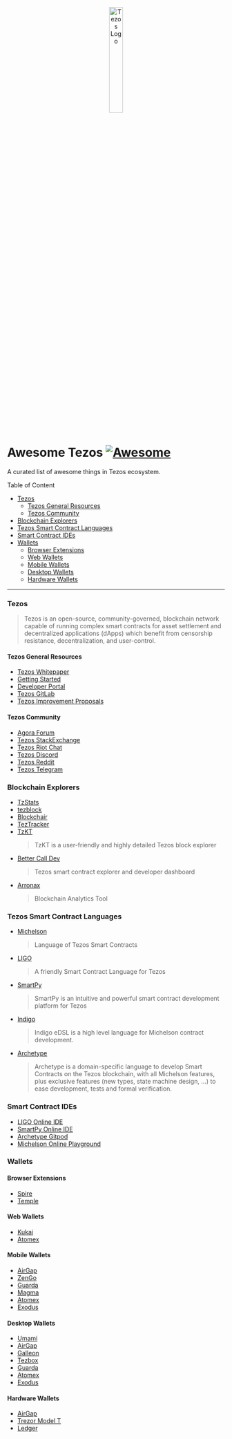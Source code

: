<div align="center">
    <img src="./images/tezos.svg" alt="Tezos Logo" width="25%">
</div>

# **Awesome Tezos** [![Awesome](https://cdn.rawgit.com/sindresorhus/awesome/d7305f38d29fed78fa85652e3a63e154dd8e8829/media/badge.svg)](https://github.com/sindresorhus/awesome)

A curated list of awesome things in Tezos ecosystem.

Table of Content

- [Tezos](#tezos)
  - [Tezos General Resources](#tezos-general-resources)
  - [Tezos Community](#tezos-community)
- [Blockchain Explorers](#blockchain-explorers)
- [Tezos Smart Contract Languages](#tezos-smart-contract-languages)
- [Smart Contract IDEs](#smart-contract-ides)
- [Wallets](#wallets)
  - [Browser Extensions](#browser-extensions)
  - [Web Wallets](#web-wallets)
  - [Mobile Wallets](#mobile-wallets)
  - [Desktop Wallets](#desktop-wallets)
  - [Hardware Wallets](#hardware-wallets)

---

### Tezos

> Tezos is an open-source, community-governed, blockchain network capable of running complex smart contracts for asset settlement and decentralized applications (dApps) which benefit from censorship resistance, decentralization, and user-control.

#### Tezos General Resources

- [Tezos Whitepaper](https://whitepaper.io/document/376/tezos-whitepaper)
- [Getting Started](https://tezos.com/docs/learn/get-started)
- [Developer Portal](https://tezos.com/developer-portal)
- [Tezos GitLab](https://gitlab.com/tezos/tezos)
- [Tezos Improvement Proposals](https://gitlab.com/tzip/tzip)

#### Tezos Community

- [Agora Forum](https://forum.tezosagora.org/)
- [Tezos StackExchange](https://tezos.stackexchange.com/)
- [Tezos Riot Chat](https://riot.tzchat.org/)
- [Tezos Discord](https://discord.com/invite/udZwhQn)
- [Tezos Reddit](https://www.reddit.com/r/tezos)
- [Tezos Telegram](https://t.me/tezosplatform)

### Blockchain Explorers

- [TzStats](https://tzstats.com/)
- [tezblock](https://tezblock.io/)
- [Blockchair](https://blockchair.com/tezos)
- [TezTracker](https://teztracker.com/en/mainnet/)
- [TzKT](https://tzkt.io/)
  > TzKT is a user-friendly and highly detailed Tezos block explorer
- [Better Call Dev](https://better-call.dev/)
  > Tezos smart contract explorer and developer dashboard
- [Arronax](https://arronax.io/tezos/mainnet/blocks)
  > Blockchain Analytics Tool

### Tezos Smart Contract Languages

- [Michelson](https://tezos.gitlab.io/michelson-reference/)
  > Language of Tezos Smart Contracts
- [LIGO](https://ligolang.org/)
  > A friendly Smart Contract Language for Tezos
- [SmartPy](https://smartpy.io/)
  > SmartPy is an intuitive and powerful smart contract development platform for Tezos
- [Indigo](https://indigo-lang.gitlab.io/)
  > Indigo eDSL is a high level language for Michelson contract development.
- [Archetype](https://archetype-lang.org/)
  > Archetype is a domain-specific language to develop Smart Contracts on the Tezos blockchain, with all Michelson features, plus exclusive features (new types, state machine design, ...) to ease development, tests and formal verification.

### Smart Contract IDEs

- [LIGO Online IDE](https://ide.ligolang.org/)
- [SmartPy Online IDE](https://smartpy.io/ide)
- [Archetype Gitpod](https://gitpod.io/#https://github.com/edukera/try-archetype)
- [Michelson Online Playground](https://try-michelson.com/)

### Wallets

#### Browser Extensions

- [Spire](https://spirewallet.com/)
- [Temple](https://templewallet.com/)

#### Web Wallets

- [Kukai](https://wallet.kukai.app/)
- [Atomex](https://atomex.me/)

#### Mobile Wallets

- [AirGap](https://airgap.it/)
- [ZenGo](https://www.zengo.com/)
- [Guarda](https://guarda.com/)
- [Magma](https://magmawallet.io/)
- [Atomex](https://atomex.me/)
- [Exodus](https://www.exodus.com/)

#### Desktop Wallets

- [Umami](https://umamiwallet.com/)
- [AirGap](https://airgap.it/)
- [Galleon](https://cryptonomic.tech/galleon.html)
- [Tezbox](https://tezbox.com/)
- [Guarda](https://guarda.com/)
- [Atomex](https://atomex.me/)
- [Exodus](https://www.exodus.com/)

#### Hardware Wallets

- [AirGap](https://airgap.it/)
- [Trezor Model T](https://trezor.io/)
- [Ledger](https://www.ledger.com/)
